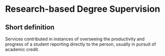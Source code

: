 # Research-based Degree Supervision
## Short definition
Services contributed in instances of overseeing the productivity and progress of a student reporting directly to the person, usually in pursuit of academic credit.
